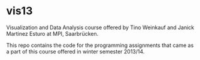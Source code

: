 vis13
=====

Visualization and Data Analysis course offered by Tino Weinkauf and Janick Martinez Esturo at MPI, Saarbrücken.

This repo contains the code for the programming assignments that came as a part of this course offered in winter semester 2013/14.

